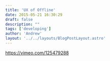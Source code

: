 ```yaml
---
title: 'UX of Offline'
date: 2015-05-21 16:30:29
draft: false
description: ""
tags: ['developing']
author: 'Andrew'
layout: '../../layouts/BlogPostLayout.astro'
---
```


https://vimeo.com/125479288
